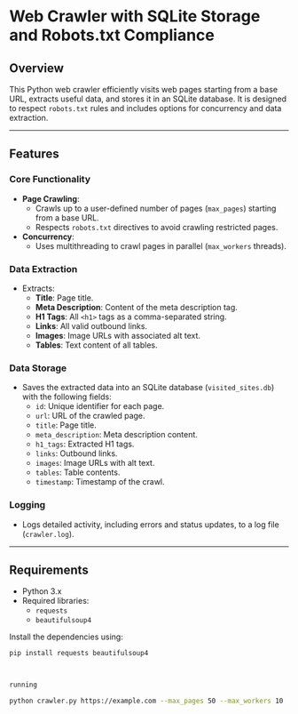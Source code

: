 # Web Crawler with SQLite Storage and Robots.txt Compliance

## Overview

This Python web crawler efficiently visits web pages starting from a base URL, extracts useful data, and stores it in an SQLite database. It is designed to respect `robots.txt` rules and includes options for concurrency and data extraction.

---

## Features

### Core Functionality
- **Page Crawling**:
  - Crawls up to a user-defined number of pages (`max_pages`) starting from a base URL.
  - Respects `robots.txt` directives to avoid crawling restricted pages.
- **Concurrency**:
  - Uses multithreading to crawl pages in parallel (`max_workers` threads).

### Data Extraction
- Extracts:
  - **Title**: Page title.
  - **Meta Description**: Content of the meta description tag.
  - **H1 Tags**: All `<h1>` tags as a comma-separated string.
  - **Links**: All valid outbound links.
  - **Images**: Image URLs with associated alt text.
  - **Tables**: Text content of all tables.

### Data Storage
- Saves the extracted data into an SQLite database (`visited_sites.db`) with the following fields:
  - `id`: Unique identifier for each page.
  - `url`: URL of the crawled page.
  - `title`: Page title.
  - `meta_description`: Meta description content.
  - `h1_tags`: Extracted H1 tags.
  - `links`: Outbound links.
  - `images`: Image URLs with alt text.
  - `tables`: Table contents.
  - `timestamp`: Timestamp of the crawl.

### Logging
- Logs detailed activity, including errors and status updates, to a log file (`crawler.log`).

---

## Requirements

- Python 3.x
- Required libraries:
  - `requests`
  - `beautifulsoup4`

Install the dependencies using:
```bash
pip install requests beautifulsoup4



running

python crawler.py https://example.com --max_pages 50 --max_workers 10
